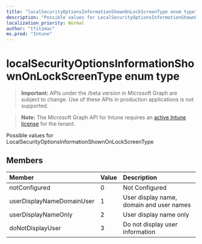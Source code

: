 ```yaml
---
title: "localSecurityOptionsInformationShownOnLockScreenType enum type"
description: "Possible values for LocalSecurityOptionsInformationShownOnLockScreenType"
localization_priority: Normal
author: "tfitzmac"
ms.prod: "Intune"
---
```


# localSecurityOptionsInformationShownOnLockScreenType enum type

> **Important:** APIs under the /beta version in Microsoft Graph are subject to change. Use of these APIs in production applications is not supported.

> **Note:** The Microsoft Graph API for Intune requires an [active Intune license](https://go.microsoft.com/fwlink/?linkid=839381) for the tenant.

Possible values for LocalSecurityOptionsInformationShownOnLockScreenType

## Members
|Member|Value|Description|
|:---|:---|:---|
|notConfigured|0|Not Configured|
|userDisplayNameDomainUser|1|User display name, domain and user names|
|userDisplayNameOnly|2|User display name only|
|doNotDisplayUser|3|Do not display user information|





